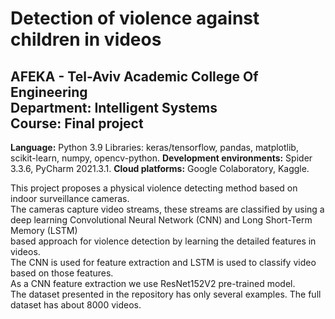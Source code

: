 # Detection of violence against children in videos
## AFEKA - Tel-Aviv Academic College Of Engineering<br/>Department: Intelligent Systems<br/>Course: Final project

**Language:** Python 3.9 Libraries: keras/tensorflow, pandas, matplotlib, scikit-learn, numpy, opencv-python.
**Development environments:** Spider 3.3.6, PyCharm 2021.3.1.
**Cloud platforms:** Google Colaboratory, Kaggle.

This project proposes a physical violence detecting method based on indoor surveillance cameras.<br/> 
The cameras capture video streams, these streams are classified by using a deep learning Convolutional Neural Network (CNN) and Long Short-Term Memory (LSTM)<br/> 
based approach for violence detection by learning the detailed features in videos.<br/> 
The CNN is used for feature extraction and LSTM is used to classify video based on those features.<br/>
As a CNN feature extraction we use ResNet152V2 pre-trained model.<br/>
The dataset presented in the repository has only several examples. The full dataset has about 8000 videos.
